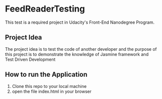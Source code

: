 # FeedReaderTesting
This test is a required project in Udacity's Front-End Nanodegree Program.
## Project Idea
The project idea is to test the code of another developer and the purpose of this project is to demonstrate the knowledge of Jasmine framework and Test Driven Development
## How to run the Application
1. Clone this repo to your local machine
2. open the file index.html in your browser